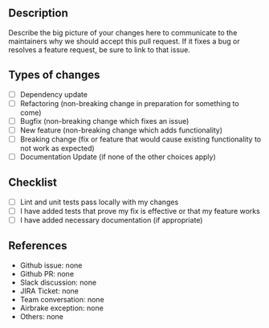 ## Description

Describe the big picture of your changes here to communicate to the maintainers why we should accept this pull request. If it fixes a bug or resolves a feature request, be sure to link to that issue.

## Types of changes

- [ ] Dependency update
- [ ] Refactoring (non-breaking change in preparation for something to come)
- [ ] Bugfix (non-breaking change which fixes an issue)
- [ ] New feature (non-breaking change which adds functionality)
- [ ] Breaking change (fix or feature that would cause existing functionality to not work as expected)
- [ ] Documentation Update (if none of the other choices apply)

## Checklist

- [ ] Lint and unit tests pass locally with my changes
- [ ] I have added tests that prove my fix is effective or that my feature works
- [ ] I have added necessary documentation (if appropriate)

## References

- Github issue: none
- Github PR: none
- Slack discussion: none
- JIRA Ticket: none
- Team conversation: none
- Airbrake exception: none
- Others: none
